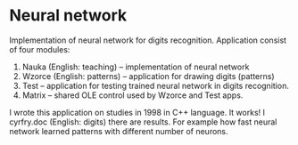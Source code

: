 # Neural network
Implementation of neural network for digits recognition. Application consist of four modules:
1. Nauka (English: teaching) – implementation of  neural network
2. Wzorce (English: patterns) – application for drawing digits (patterns)
3. Test – application for testing trained neural network in digits recognition.
4. Matrix – shared OLE control used by Wzorce and Test apps.

I wrote this application on studies in 1998 in C++ language. It works!
I cyrfry.doc (English: digits) there are results. For example how fast neural network learned patterns with different number of neurons. 
